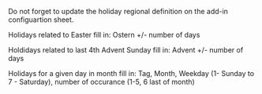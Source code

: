 Do not forget to update the holiday regional definition on the add-in configuartion sheet.

Holidays related to Easter fill in: Ostern +/- number of days

Holdidays related to last 4th Advent Sunday fill in: Advent +/- number of days

Holidays for a given day in month fill in: Tag, Month, Weekday (1- Sunday to 7 - Saturday), number of occurance (1-5, 6 last of month)
